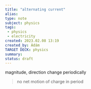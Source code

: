```yaml
---
title: "alternating current"
alias: 
type: note
subject: physics
tags:
 - physics
 - electricity
created: 2023.02.08 13:19
created_by: Ádám
TARGET DECK: physics
summary: 
status: draft
---
```

magnitude, direction change periodically
>no net motion of charge in period